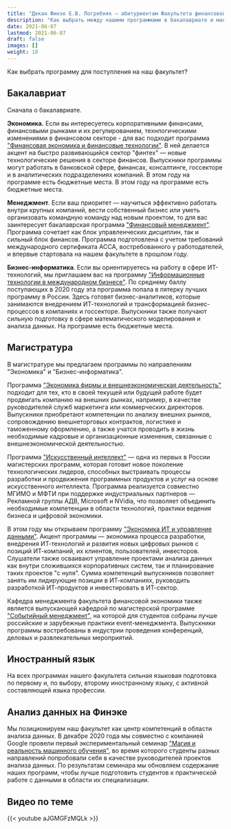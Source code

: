 ```yaml
---
title: "Декан Финэк Е.В. Погребняк — абитуриентам Факультета финансовой экономики - EN"
description: "Как выбрать между нашими программами в бакалавриате и магистратуре - для кого какие программы подходят?"
date: 2021-06-07
lastmod: 2021-06-07
draft: false
images: []
weight: 10
---
```


<!--
**В преддверии приемной кампании 2021 года и [Дня открытых дверей](https://odin.mgimo.ru/news/3910-den-otkrytykh-dverej-mgimo-odintsovo-3) [Факультета финансовой экономики](https://finec.mgimo.ru/) к абитуриентам обратился декан [Е.В.Погребняк](https://mgimo.ru/people/pogrebnyak/).**
-->

<!-- ENHANCEMENT: Можем ли добавить фото?       -->
<!-- ENHANCEMENT: Можем ли добавить содержание? -->

Как выбрать программу для поступления на наш факультет?

## Бакалавриат

Сначала о бакалавриате.

**Экономика.** Если вы интересуетесь корпоративными финансами, финансовыми рынками и их регулированием, технлогическими изменениями в финансовом секторе - для вас подходит программа ["Финансовая экономика и финансовые технологии"](http://pk.odin.mgimo.ru/bakalavriat/efi.html). В ней делается акцент на быстро развивающийся сектор "финтех" — новые технологические решения в секторе финансов. Выпускники программы могут работать в банковской сфере, финансах, консалтинге, госсекторе и в аналитических подразделениях компаний. В этом году на программе есть бюджетные места. В этом году на программе есть бюджетные места.

**Менеджмент**. Если ваш приоритет — научиться эффективно работать внутри крупных компаний, вести собственный бизнес или уметь организовать командную команду над новым проектом, то для вас заинтересует бакалаврская программа ["Финансовый менеджмент"](http://pk.odin.mgimo.ru/bakalavriat/fim.html). Программа сочетает как блок управленческих дисциплин, так и сильный блок финансов. Программа подготовлена с учетом требований международного сертификата ACCA, востребованного у работодателей, и впервые стартовала на нашем факультете в прошлом году.

**Бизнес-информатика**. Если вы ориентируетесь на работу в сфере ИТ-технологий, мы приглашаем вас на программу ["Информационные технологии в международном бизнесе"](http://pk.odin.mgimo.ru/bakalavriat/itmb.html). По среднему баллу поступающих в 2020 году эта программа попала в пятерку лучших программу в России. Здесь готовят бизнес-аналитиков, которые занимаются внедрением ИТ-технологий и трансформацией бизнес-процессов в компаниях и госсекторе. Выпускники также получают сильную подготовку в сфере математического моделирования и анализа данных. На программе есть бюджетные места.

## Магистратура

В магистратуре мы предлагаем программы по направлениям "Экономика" и "Бизнес-информатика".

Программа ["Экономика фирмы и внешнеэкономическая деятельность"](http://pk.odin.mgimo.ru/master/efi.html) подходит для тех, кто в своей текущей или будущей работе будет продвигать компанию на внешних рынках, например, в качестве руководителей служб маркетинга или коммерческих директоров. Выпускники приобретают компетенции по анализу внешних рынков, сопровождению внешнеторговых контрактов, логистике и таможенному оформлению, а также учатся проводить в жизнь необходимые кадровые и организационные изменения, связанные с внешнеэкономической деятельностью.

Программа ["Искусственный интеллект"](https://ai.mgimo.ru/) — одна из первых в России магистерских программ, которая готовит новое поколение технологических лидеров, способных выстраивать процессы разработки и продвижения программных продуктов и услуг на основе искусственного интеллекта. Программа реализуется совместно МГИМО и МФТИ при поддержке индустриальных партнеров — Рекламной группы АДВ, Microsoft и NVidia, что позволяет объединить необходимые компетенции в области технологий, практики ведения бизнеса и цифровой экономики.

В этом году мы открываем программу ["Экономика ИТ и управление данными"][it]. Акцент программы — экономика процесса разработки, внедрения ИТ-технологий и развития новых цифровых рынков с позиций ИТ-компаний, их клиентов, пользователей, инвесторов. Слушатели также осваивают управление проектами анализа данных как внутри сложившихся корпоративных систем, так и планирование таких проектов "с нуля". Сумма компетенций выпускников позволяет занять им лидирующие позиции в ИТ-компаниях, руководить разработкой ИТ-продуктов и инвестировать в ИТ-сектор.

Кафедра менеджмента факультета финансовой экономики также является выпускающей кафедрой по магистерской программе ["Событийный менеджмент"][event], на которой для студентов собраны лучше российские и зарубежные практики event-менеджмента. Выпускники программы востребованы в индустрии проведения конференций, деловых и развлекательных мероприятий.

## Иностранный язык

На всех программах нашего факультета сильная языковая подготовка по первому и, по выбору, второму иностранному языку, с активной составляющей языка профессии.

## Анализ данных на Финэке

Мы позиционируем наш факультет как центр компетенций в области анализа данных. В декабре 2020 года мы совместно с компанией Google провели первый экспериментальный семинар ["Магия и реальность машинного обучения"](https://odin.mgimo.ru/news/3801-seminar-magiya-i-realnost-mashinnogo-obucheniya-finek-mgimo-i-kompanii-google), во время которого студенты разных направлений попробовали себя в качестве руководителей проектов анализа данных. По результатам семинара мы обновляем содержание наших программ, чтобы лучше подготовить студентов к практической работе с данными в области их специализации.

## Видео по теме

{{< youtube aJGMGFzMQLk >}}

<br>

<!--

1. Здесь должен быть в маркдауне
текст интервью из https://mgimo.ru/study/faculty/ffe/
или из: https://odin.mgimo.ru/nov-pod-mgimo/3924-dekan-e-v-pogrebnyak-abiturientam-fakulteta-finansovoj-ekonomiki

2. Здесь должно быть декабрьское видео
на основе которого сделано интервью.
https://www.youtube.com/watch?v=aJGMGFzMQLk&t=1s

-->

[ai]: https://ai.mgimo.ru
[ved]: http://pk.odin.mgimo.ru/master/efi.html
[it]: http://pk.odin.mgimo.ru/master/eitud.html
[event]: https://event.mgimo.ru/
